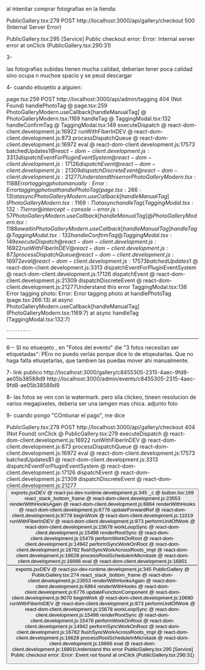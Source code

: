 

al intenitar comprar fotografias en la tienda: 

PublicGallery.tsx:279  POST http://localhost:3000/api/gallery/checkout 500 (Internal Server Error)

PublicGallery.tsx:295 [Service] Public checkout error: Error: Internal server error
    at onClick (PublicGallery.tsx:290:31)



3-

 las fotografias subidas tienen mucha calidad, deberian tener poca calidad sino ocupa n muchoe spacio y se peud descargar

4- cuando etiuqetio a alguien:

page.tsx:259  POST http://localhost:3000/api/admin/tagging 404 (Not Found)
handlePhotoTag @ page.tsx:259
PhotoGalleryModern.useCallback[handleManualTag] @ PhotoGalleryModern.tsx:1169
handleTag @ TaggingModal.tsx:132
handleConfirmTag @ TaggingModal.tsx:149
executeDispatch @ react-dom-client.development.js:16922
runWithFiberInDEV @ react-dom-client.development.js:873
processDispatchQueue @ react-dom-client.development.js:16972
eval @ react-dom-client.development.js:17573
batchedUpdates$1 @ react-dom-client.development.js:3313
dispatchEventForPluginEventSystem @ react-dom-client.development.js:17126
dispatchEvent @ react-dom-client.development.js:21309
dispatchDiscreteEvent @ react-dom-client.development.js:21277Understand this error
PhotoGalleryModern.tsx:1188 Error tagging photo manually: Error: Error tagging photo
    at handlePhotoTag (page.tsx:266:13)
    at async PhotoGalleryModern.useCallback[handleManualTag] (PhotoGalleryModern.tsx:1169:7)
    at async handleTag (TaggingModal.tsx:132:7)
error @ intercept-console-error.js:57
PhotoGalleryModern.useCallback[handleManualTag] @ PhotoGalleryModern.tsx:1188
await in PhotoGalleryModern.useCallback[handleManualTag]
handleTag @ TaggingModal.tsx:132
handleConfirmTag @ TaggingModal.tsx:149
executeDispatch @ react-dom-client.development.js:16922
runWithFiberInDEV @ react-dom-client.development.js:873
processDispatchQueue @ react-dom-client.development.js:16972
eval @ react-dom-client.development.js:17573
batchedUpdates$1 @ react-dom-client.development.js:3313
dispatchEventForPluginEventSystem @ react-dom-client.development.js:17126
dispatchEvent @ react-dom-client.development.js:21309
dispatchDiscreteEvent @ react-dom-client.development.js:21277Understand this error
TaggingModal.tsx:136 Error tagging photo: Error: Error tagging photo
    at handlePhotoTag (page.tsx:266:13)
    at async PhotoGalleryModern.useCallback[handleManualTag] (PhotoGalleryModern.tsx:1169:7)
    at async handleTag (TaggingModal.tsx:132:7)





    ---------


----

6-- SI no etiueqeto , en "Fotos del evento" die "3 fotos necesitan ser etiquetadas": PEro no puedo verlas porque dice lo de etiqeutarlas. Que no haga falta etiuqetarlas, que tambien las puedas mover ahi manualmente. 


7-  link publico http://localhost:3000/gallery/c8455305-2315-4aec-9fd8-ae05b38589d9
http://localhost:3000/admin/events/c8455305-2315-4aec-9fd8-ae05b38589d9

8- las fotos se ven con la watermark. pero sila clickeo, tineen resolucion de varios megapixeles, deberia ser una iamgen mas chica. adjunto foto 

9- cuando pongo "COntiunar el pago", me dice

PublicGallery.tsx:279  POST http://localhost:3000/api/gallery/checkout 404 (Not Found)
onClick @ PublicGallery.tsx:279
executeDispatch @ react-dom-client.development.js:16922
runWithFiberInDEV @ react-dom-client.development.js:873
processDispatchQueue @ react-dom-client.development.js:16972
eval @ react-dom-client.development.js:17573
batchedUpdates$1 @ react-dom-client.development.js:3313
dispatchEventForPluginEventSystem @ react-dom-client.development.js:17126
dispatchEvent @ react-dom-client.development.js:21309
dispatchDiscreteEvent @ react-dom-client.development.js:21277
<button>
exports.jsxDEV @ react-jsx-dev-runtime.development.js:345
_c @ button.tsx:169
react_stack_bottom_frame @ react-dom-client.development.js:23553
renderWithHooksAgain @ react-dom-client.development.js:6864
renderWithHooks @ react-dom-client.development.js:6776
updateForwardRef @ react-dom-client.development.js:8778
beginWork @ react-dom-client.development.js:11019
runWithFiberInDEV @ react-dom-client.development.js:873
performUnitOfWork @ react-dom-client.development.js:15678
workLoopSync @ react-dom-client.development.js:15498
renderRootSync @ react-dom-client.development.js:15478
performWorkOnRoot @ react-dom-client.development.js:14942
performSyncWorkOnRoot @ react-dom-client.development.js:16782
flushSyncWorkAcrossRoots_impl @ react-dom-client.development.js:16628
processRootScheduleInMicrotask @ react-dom-client.development.js:16666
eval @ react-dom-client.development.js:16801
<Button>
exports.jsxDEV @ react-jsx-dev-runtime.development.js:345
PublicGallery @ PublicGallery.tsx:274
react_stack_bottom_frame @ react-dom-client.development.js:23553
renderWithHooksAgain @ react-dom-client.development.js:6864
renderWithHooks @ react-dom-client.development.js:6776
updateFunctionComponent @ react-dom-client.development.js:9070
beginWork @ react-dom-client.development.js:10680
runWithFiberInDEV @ react-dom-client.development.js:873
performUnitOfWork @ react-dom-client.development.js:15678
workLoopSync @ react-dom-client.development.js:15498
renderRootSync @ react-dom-client.development.js:15478
performWorkOnRoot @ react-dom-client.development.js:14942
performSyncWorkOnRoot @ react-dom-client.development.js:16782
flushSyncWorkAcrossRoots_impl @ react-dom-client.development.js:16628
processRootScheduleInMicrotask @ react-dom-client.development.js:16666
eval @ react-dom-client.development.js:16801Understand this error
PublicGallery.tsx:295 [Service] Public checkout error: Error: Event not found
    at onClick (PublicGallery.tsx:290:31)


    